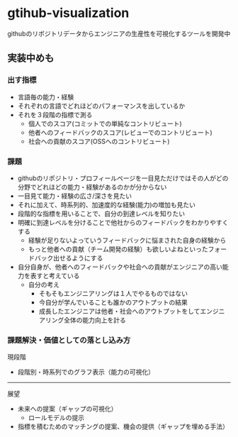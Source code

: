 # gtihub-visualization

githubのリポジトリデータからエンジニアの生産性を可視化するツールを開発中

## 実装中めも

### 出す指標
- 言語毎の能力・経験
- それぞれの言語でどれほどのパフォーマンスを出しているか
- それを３段階の指標で測る
  - 個人でのスコア(コミットでの単純なコントリビュート)
  - 他者へのフィードバックのスコア(レビューでのコントリビュート)
  - 社会への貢献のスコア(OSSへのコントリビュート)

### 課題
- githubのリポジトリ・プロフィールページを一目見ただけではその人がどの分野でどれほどの能力・経験があるのかが分からない
- 一目見て能力・経験の広さ/深さを見たい
- それに加えて、時系列的、加速度的な経験(能力)の増加も見たい
- 段階的な指標を用いることで、自分の到達レベルを知りたい
- 明確に到達レベルを分けることで他社からのフィードバックをわかりやすくする
  - 経験が足りないよっていうフィードバックに悩まされた自身の経験から
  - もっと他者への貢献（チーム開発の経験）も欲しいよねといったフォードバック出せるようにする
- 自分自身が、他者へのフィードバックや社会への貢献がエンジニアの高い能力を表すと考えている
  - 自分の考え
    - そもそもエンジニアリングは１人でやるものではない
    - 今自分が学んでいることも誰かのアウトプットの結果
    - 成長したエンジニアは他者・社会へのアウトプットをしてエンジニアリング全体の能力向上を計る

### 課題解決・価値としての落とし込み方
現段階
- 段階別・時系列でのグラフ表示（能力の可視化）
---
展望
- 未来への提案（ギャップの可視化）
  - ロールモデルの提示
- 指標を積むためのマッチングの提案、機会の提供（ギャップを埋める手法）

